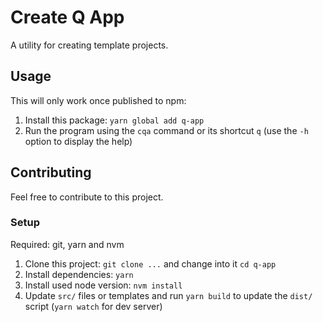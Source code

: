 # Create Q App

A utility for creating template projects.

## Usage

This will only work once published to npm:

1. Install this package: `yarn global add q-app`
2. Run the program using the `cqa` command or its shortcut `q` (use the `-h` option to display the help)

## Contributing

Feel free to contribute to this project.

### Setup

Required: git, yarn and nvm

1. Clone this project: `git clone ...` and change into it `cd q-app`
2. Install dependencies: `yarn`
3. Install used node version: `nvm install`
4. Update `src/` files or templates and run `yarn build` to update the `dist/` script (`yarn watch` for dev server)
